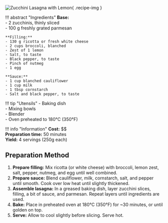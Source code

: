 ![Zucchini Lasagna with Lemon](../images/zucchini-lasagna-with-lemon.jpg){ .recipe-img }

!!! abstract "Ingredients"
    **Base:**  
    - 2 zucchinis, thinly sliced  
    - 100 g freshly grated parmesan  

    **Filling:**  
    - 130 g ricotta or fresh white cheese  
    - 2 cups broccoli, blanched  
    - Zest of 1 lemon  
    - Salt, to taste  
    - Black pepper, to taste  
    - Pinch of nutmeg  
    - 1 egg  

    **Sauce:**  
    - 1 cup blanched cauliflower  
    - 1 cup milk  
    - 1 tbsp cornstarch  
    - Salt and black pepper, to taste  

!!! tip "Utensils"
    - Baking dish  
    - Mixing bowls  
    - Blender  
    - Oven preheated to 180°C (350°F)  

!!! info "Information"
    **Cost:** $$  
    **Preparation time:** 50 minutes  
    **Yield:** 4 servings (250g each)  

## Preparation Method

1. **Prepare filling:** Mix ricotta (or white cheese) with broccoli, lemon zest, salt, pepper, nutmeg, and egg until well combined.  
2. **Prepare sauce:** Blend cauliflower, milk, cornstarch, salt, and pepper until smooth. Cook over low heat until slightly thickened.  
3. **Assemble lasagna:** In a greased baking dish, layer zucchini slices, filling, a bit of sauce, and parmesan. Repeat layers until ingredients are used.  
4. **Bake:** Place in preheated oven at 180°C (350°F) for ~30 minutes, or until golden on top.  
5. **Serve:** Allow to cool slightly before slicing. Serve hot.  